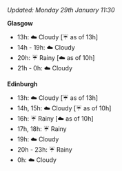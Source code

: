 *Updated: Monday 29th January 11:30*

**Glasgow**

* 13h: :cloud: Cloudy [:umbrella: as of 13h]
* 14h - 19h: :cloud: Cloudy
* 20h: :umbrella: Rainy [:cloud: as of 10h]
* 21h - 0h: :cloud: Cloudy

**Edinburgh**

* 13h: :cloud: Cloudy [:umbrella: as of 13h]
* 14h, 15h: :cloud: Cloudy [:umbrella: as of 10h]
* 16h: :umbrella: Rainy [:cloud: as of 10h]
* 17h, 18h: :umbrella: Rainy
* 19h: :cloud: Cloudy
* 20h - 23h: :umbrella: Rainy
* 0h: :cloud: Cloudy
